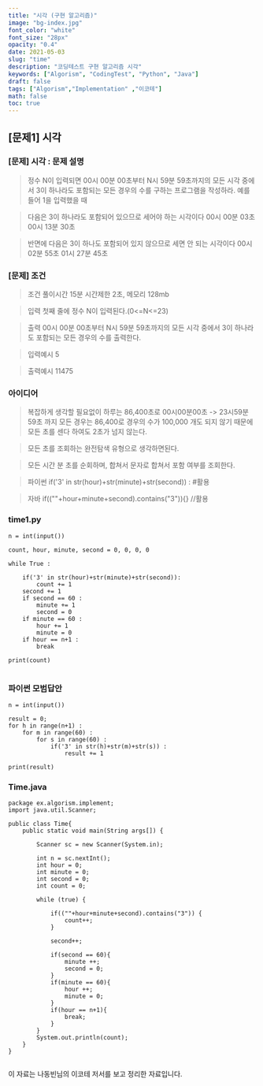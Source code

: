 ```yaml
---
title: "시각 (구현 알고리즘)"
image: "bg-index.jpg"
font_color: "white"
font_size: "28px"
opacity: "0.4"
date: 2021-05-03
slug: "time"
description: "코딩테스트 구현 알고리즘 시각"
keywords: ["Algorism", "CodingTest", "Python", "Java"]
draft: false
tags: ["Algorism","Implementation" ,"이코테"]
math: false
toc: true
---
```


## [문제1] 시각

### [문제] 시각 : 문제 설명
> 정수 N이 입력되면 00시 00분 00초부터 N시 59분 59초까지의 모든 시각 중에서 3이 하나라도 포함되는
모든 경우의 수를 구하는 프로그램을 작성하라. 예를 들어 1을 입력했을 때

>다음은 3이 하나라도 포함되어 있으므로 세어야 하는 시각이다
00시 00분 03초
00시 13분 30초

>반면에 다음은 3이 하나도 포함되어 있지 않으므로 세면 안 되는 시각이다
00시 02분 55초
01시 27분 45초

### [문제] 조건 
> 조건 
>	풀이시간 15분 시간제한 2초, 메모리 128mb

> 입력
첫째 줄에 정수 N이 입력된다.(0<=N<=23)


> 출력
00시 00분 00초부터 N시 59분 59초까지의 모든 시각 중에서 3이 하나라도 포함되는 모든 경우의 수를 출력한다.

> 입력예시
5

> 출력예시
11475

### 아이디어 
> 복잡하게 생각할 필요없이 하루는 86,400초로 00시00분00초 -> 23시59분59초 까지 모든 경우는 86,400로 
경우의 수가 100,000 개도 되지 않기 때문에 모든 초를 센다 하여도 2초가 넘지 않는다. 

> 모든 초를 조회하는 완전탐색 유형으로 생각하면된다.

> 모든 시간 분 초를 순회하며, 합쳐서 문자로 합쳐서 포함 여부를 조회한다. 

>파이썬 if('3' in str(hour)+str(minute)+str(second)) : #활용

>자바 if((""+hour+minute+second).contains("3")){} //활용 

### time1.py
```
n = int(input())

count, hour, minute, second = 0, 0, 0, 0

while True :
    
    if('3' in str(hour)+str(minute)+str(second)):
        count += 1
    second += 1
    if second == 60 :
        minute += 1
        second = 0
    if minute == 60 :
        hour += 1
        minute = 0
    if hour == n+1 :
        break
    
print(count) 
            
```

### 파이썬 모범답안 
```
n = int(input())

result = 0;
for h in range(n+1) :
    for m in range(60) :
        for s in range(60) :
            if('3' in str(h)+str(m)+str(s)) :
                result += 1

print(result)

```

### Time.java
```
package ex.algorism.implement;
import java.util.Scanner;

public class Time{
	public static void main(String args[]) {
		
		Scanner sc = new Scanner(System.in);
		
		int n = sc.nextInt();
		int hour = 0;
		int minute = 0;
		int second = 0;
		int count = 0;

		while (true) {
			
			if((""+hour+minute+second).contains("3")) {
				count++;
			}
			
			second++;
			
			if(second == 60){
				minute ++;
				second = 0;
			}
			if(minute == 60){
				hour ++;
				minute = 0;
			}
			if(hour == n+1){
				break;
			}
		}
		System.out.println(count);
	}
}
            
```



이 자료는 나동빈님의 이코테 저서를 보고 정리한 자료입니다.



